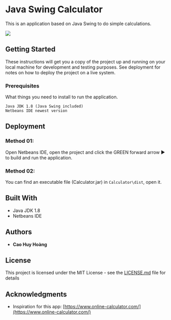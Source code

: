 # Java Swing Calculator

This is an application based on Java Swing to do simple calculations.

![](https://i.imgur.com/WiktdBu.png)

## Getting Started

These instructions will get you a copy of the project up and running on your local machine for development and testing purposes. See deployment for notes on how to deploy the project on a live system.

### Prerequisites

What things you need to install to run the application.

```
Java JDK 1.8 (Java Swing included)
Netbeans IDE newest version
```

## Deployment
### Method 01: 
Open Netbeans IDE, open the project and click the GREEN forward arrow :arrow_forward: to build and run the application.

### Method 02:
You can find an executable file (Calculator.jar) in ```Calculator\dist```, open it.

## Built With

* Java JDK 1.8
* Netbeans IDE

## Authors

* **Cao Huy Hoàng**

## License

This project is licensed under the MIT License - see the [LICENSE.md](LICENSE.md) file for details

## Acknowledgments
* Inspiration for this app: [https://www.online-calculator.com/](https://www.online-calculator.com/)
